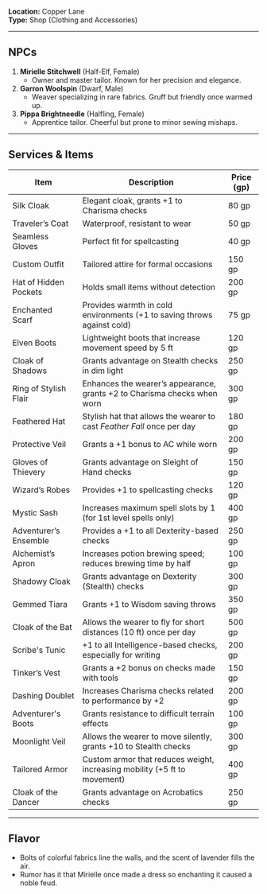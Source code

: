 **Location:** Copper Lane  
**Type:** Shop (Clothing and Accessories)

---

## NPCs

1. **Mirielle Stitchwell** (Half-Elf, Female)
    - Owner and master tailor. Known for her precision and elegance.
2. **Garron Woolspin** (Dwarf, Male)
    - Weaver specializing in rare fabrics. Gruff but friendly once warmed up.
3. **Pippa Brightneedle** (Halfling, Female)
    - Apprentice tailor. Cheerful but prone to minor sewing mishaps.

---

## Services & Items


| Item                      | Description                                                         | Price (gp) |
|---------------------------|---------------------------------------------------------------------|------------|
| Silk Cloak                | Elegant cloak, grants +1 to Charisma checks                         | 80 gp      |
| Traveler’s Coat           | Waterproof, resistant to wear                                       | 50 gp      |
| Seamless Gloves           | Perfect fit for spellcasting                                        | 40 gp      |
| Custom Outfit             | Tailored attire for formal occasions                                | 150 gp     |
| Hat of Hidden Pockets     | Holds small items without detection                                 | 200 gp     |
| Enchanted Scarf           | Provides warmth in cold environments (+1 to saving throws against cold) | 75 gp      |
| Elven Boots               | Lightweight boots that increase movement speed by 5 ft             | 120 gp     |
| Cloak of Shadows          | Grants advantage on Stealth checks in dim light                    | 250 gp     |
| Ring of Stylish Flair     | Enhances the wearer’s appearance, grants +2 to Charisma checks when worn | 300 gp     |
| Feathered Hat             | Stylish hat that allows the wearer to cast *Feather Fall* once per day | 180 gp     |
| Protective Veil           | Grants a +1 bonus to AC while worn                                  | 200 gp     |
| Gloves of Thievery        | Grants advantage on Sleight of Hand checks                          | 150 gp     |
| Wizard’s Robes            | Provides +1 to spellcasting checks                                  | 120 gp     |
| Mystic Sash               | Increases maximum spell slots by 1 (for 1st level spells only)     | 400 gp     |
| Adventurer’s Ensemble      | Provides a +1 to all Dexterity-based checks                        | 250 gp     |
| Alchemist’s Apron         | Increases potion brewing speed; reduces brewing time by half       | 100 gp     |
| Shadowy Cloak             | Grants advantage on Dexterity (Stealth) checks                     | 300 gp     |
| Gemmed Tiara              | Grants +1 to Wisdom saving throws                                   | 350 gp     |
| Cloak of the Bat          | Allows the wearer to fly for short distances (10 ft) once per day  | 500 gp     |
| Scribe's Tunic            | +1 to all Intelligence-based checks, especially for writing        | 200 gp     |
| Tinker’s Vest             | Grants a +2 bonus on checks made with tools                        | 150 gp     |
| Dashing Doublet           | Increases Charisma checks related to performance by +2             | 200 gp     |
| Adventurer's Boots        | Grants resistance to difficult terrain effects                      | 100 gp     |
| Moonlight Veil            | Allows the wearer to move silently, grants +10 to Stealth checks    | 300 gp     |
| Tailored Armor            | Custom armor that reduces weight, increasing mobility (+5 ft to movement) | 400 gp     |
| Cloak of the Dancer       | Grants advantage on Acrobatics checks                               | 250 gp     |

---

## Flavor

- Bolts of colorful fabrics line the walls, and the scent of lavender fills the air.
- Rumor has it that Mirielle once made a dress so enchanting it caused a noble feud.
